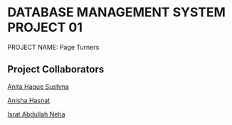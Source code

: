 # DATABASE MANAGEMENT SYSTEM PROJECT 01 
PROJECT NAME: Page Turners

## Project Collaborators
   [Anita Haque Sushma](https://github.com/ANITAx07)
  
   [Anisha Hasnat](https://github.com/AnishaHasnat)
  
   [Israt Abdullah Neha](https://github.com/ISRATNEHA01) 

